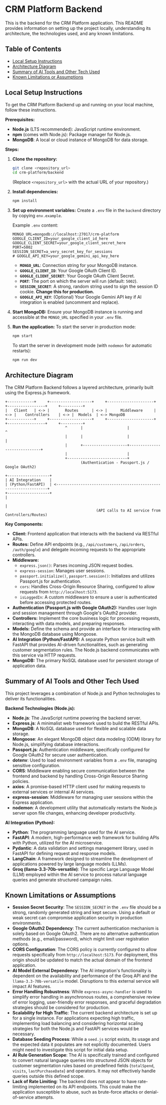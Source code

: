 # CRM Platform Backend

This is the backend for the CRM Platform application. This README provides information on setting up the project locally, understanding its architecture, the technologies used, and any known limitations.

## Table of Contents
- [Local Setup Instructions](#local-setup-instructions)
- [Architecture Diagram](#architecture-diagram)
- [Summary of AI Tools and Other Tech Used](#summary-of-ai-tools-and-other-tech-used)
- [Known Limitations or Assumptions](#known-limitations-or-assumptions)

## Local Setup Instructions

To get the CRM Platform Backend up and running on your local machine, follow these instructions.

**Prerequisites:**

*   **Node.js** (LTS recommended): JavaScript runtime environment.
*   **npm** (comes with Node.js): Package manager for Node.js.
*   **MongoDB**: A local or cloud instance of MongoDB for data storage.

**Steps:**

1.  **Clone the repository:**
    ```bash
    git clone <repository_url>
    cd crm-platform/backend
    ```
    (Replace `<repository_url>` with the actual URL of your repository.)

2.  **Install dependencies:**
    ```bash
    npm install
    ```

3.  **Set up environment variables:**
    Create a `.env` file in the `backend` directory by copying `env.example`.
    
    Example `.env` content:
    ```
    MONGO_URL=mongodb://localhost:27017/crm-platform
    GOOGLE_CLIENT_ID=your_google_client_id_here
    GOOGLE_CLIENT_SECRET=your_google_client_secret_here
    PORT=5002
    SESSION_SECRET=a_very_secret_key_for_sessions
    # GOOGLE_API_KEY=your_google_gemini_api_key_here
    ```
    *   **`MONGO_URL`**: Connection string for your MongoDB instance.
    *   **`GOOGLE_CLIENT_ID`**: Your Google OAuth Client ID.
    *   **`GOOGLE_CLIENT_SECRET`**: Your Google OAuth Client Secret.
    *   **`PORT`**: The port on which the server will run (default: `5002`).
    *   **`SESSION_SECRET`**: A strong, random string used to sign the session ID cookie. **Change this for production.**
    *   **`GOOGLE_API_KEY`**: (Optional) Your Google Gemini API key if AI integration is enabled (uncomment and replace).

4.  **Start MongoDB:**
    Ensure your MongoDB instance is running and accessible at the `MONGO_URL` specified in your `.env` file.

5.  **Run the application:**
    To start the server in production mode:
    ```bash
    npm start
    ```
    To start the server in development mode (with `nodemon` for automatic restarts):
    ```bash
    npm run dev
    ```

## Architecture Diagram

The CRM Platform Backend follows a layered architecture, primarily built using the Express.js framework.

```
+------------+     +-------------------+     +---------------------+     +-----------------+     +----------+
|   Client   | <-> |       Routes      | <-> |      Middleware     | <-> |    Controllers    | <-> |  Models  | <-> MongoDB
+------------+     +-------------------+     +---------------------+     +-----------------+     +----------+
                           ^      |                    |                              ^
                           |      |                    |                              |
                           |      +--------------------+------------------------------+
                           |                           |
                           +---------------------------+
                                  (Authentication - Passport.js / Google OAuth2)

+-------------------+
| AI Integration    |
| (Python/FastAPI)  | <------------------------------------------------------------------+
+-------------------+                                                                    |
                                                                                         |
                                         (API calls to AI service from Controllers/Routes)
```

**Key Components:**

*   **Client:** Frontend application that interacts with the backend via RESTful APIs.
*   **Routes:** Define API endpoints (e.g., `/api/customers`, `/api/orders`, `/auth/google`) and delegate incoming requests to the appropriate controllers.
*   **Middleware:**
    *   `express.json()`: Parses incoming JSON request bodies.
    *   `express-session`: Manages user sessions.
    *   `passport.initialize()`, `passport.session()`: Initializes and utilizes Passport.js for authentication.
    *   `cors`: Handles Cross-Origin Resource Sharing, configured to allow requests from `http://localhost:5173`.
    *   `isLoggedIn`: A custom middleware to ensure a user is authenticated before accessing protected routes.
*   **Authentication (Passport.js with Google OAuth2):** Handles user login and session management through Google's OAuth2 provider.
*   **Controllers:** Implement the core business logic for processing requests, interacting with data models, and preparing responses.
*   **Models:** Define the schema and provide an interface for interacting with the MongoDB database using Mongoose.
*   **AI Integration (Python/FastAPI):** A separate Python service built with FastAPI that provides AI-driven functionalities, such as generating customer segmentation rules. The Node.js backend communicates with this service via HTTP requests.
*   **MongoDB:** The primary NoSQL database used for persistent storage of application data.

## Summary of AI Tools and Other Tech Used

This project leverages a combination of Node.js and Python technologies to deliver its functionalities.

**Backend Technologies (Node.js):**

*   **Node.js**: The JavaScript runtime powering the backend server.
*   **Express.js**: A minimalist web framework used to build the RESTful APIs.
*   **MongoDB**: A NoSQL database used for flexible and scalable data storage.
*   **Mongoose**: An elegant MongoDB object data modeling (ODM) library for Node.js, simplifying database interactions.
*   **Passport.js**: Authentication middleware, specifically configured for Google OAuth2 for secure user authentication.
*   **dotenv**: Used to load environment variables from a `.env` file, managing sensitive configuration.
*   **CORS**: Middleware enabling secure communication between the frontend and backend by handling Cross-Origin Resource Sharing policies.
*   **axios**: A promise-based HTTP client used for making requests to external services or internal AI services.
*   **express-session**: Middleware for managing user sessions within the Express application.
*   **nodemon**: A development utility that automatically restarts the Node.js server upon file changes, enhancing developer productivity.

**AI Integration (Python):**

*   **Python**: The programming language used for the AI service.
*   **FastAPI**: A modern, high-performance web framework for building APIs with Python, utilized for the AI microservice.
*   **Pydantic**: A data validation and settings management library, used in FastAPI for defining request and response models.
*   **LangChain**: A framework designed to streamline the development of applications powered by large language models (LLMs).
*   **Groq (llama-3.3-70b-versatile)**: The specific Large Language Model (LLM) employed within the AI service to process natural language queries and generate structured campaign rules.

## Known Limitations or Assumptions

*   **Session Secret Security**: The `SESSION_SECRET` in the `.env` file should be a strong, randomly generated string and kept secure. Using a default or weak secret can compromise application security in production environments.
*   **Google OAuth2 Dependency**: The current authentication mechanism is solely based on Google OAuth2. There are no alternative authentication methods (e.g., email/password), which might limit user registration options.
*   **CORS Configuration**: The CORS policy is currently configured to allow requests specifically from `http://localhost:5173`. For deployment, this origin should be updated to match the actual domain of the frontend application.
*   **AI Model External Dependency**: The AI integration's functionality is dependent on the availability and performance of the Groq API and the `llama-3.3-70b-versatile` model. Disruptions to this external service will impact AI features.
*   **Error Handling Robustness**: While `express-async-handler` is used to simplify error handling in asynchronous routes, a comprehensive review of error logging, user-friendly error responses, and graceful degradation strategies should be considered for production.
*   **Scalability for High Traffic**: The current backend architecture is set up for a single instance. For applications expecting high traffic, implementing load balancing and considering horizontal scaling strategies for both the Node.js and FastAPI services would be necessary.
*   **Database Seeding Process**: While a `seed.js` script exists, its usage and the expected data it populates are not explicitly documented. Users might need to investigate this script for initial data setup.
*   **AI Rule Generation Scope**: The AI is specifically trained and configured to convert natural language queries into structured JSON objects for customer segmentation rules based on predefined fields (`totalSpend`, `visits`, `lastPurchaseDate`) and operators. It may not effectively handle queries outside this defined scope.
*   **Lack of Rate Limiting**: The backend does not appear to have rate-limiting implemented on its API endpoints. This could make the application susceptible to abuse, such as brute-force attacks or denial-of-service attempts.
